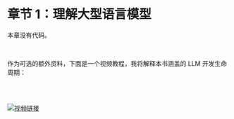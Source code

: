 # 章节 1：理解大型语言模型


本章没有代码。

<br>

作为可选的额外资料，下面是一个视频教程，我将解释本书涵盖的 LLM 开发生命周期：

<br>
<br>

[![视频链接](https://img.youtube.com/vi/kPGTx4wcm_w/0.jpg)](https://www.youtube.com/watch?v=kPGTx4wcm_w)

